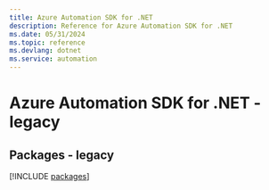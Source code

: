 ```yaml
---
title: Azure Automation SDK for .NET
description: Reference for Azure Automation SDK for .NET
ms.date: 05/31/2024
ms.topic: reference
ms.devlang: dotnet
ms.service: automation
---
```

# Azure Automation SDK for .NET - legacy
## Packages - legacy
[!INCLUDE [packages](automation-index.md)]